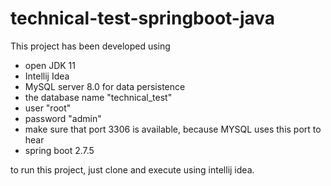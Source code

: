# technical-test-springboot-java
This project has been developed using
 - open JDK 11
 - Intellij Idea
 - MySQL server 8.0 for data persistence
 - the database name "technical_test"
 - user "root"
 - password "admin"
 - make sure that port 3306 is available, because MYSQL uses this port to hear
 - spring boot 2.7.5
 
 to run this project, just clone and execute using intellij idea.
